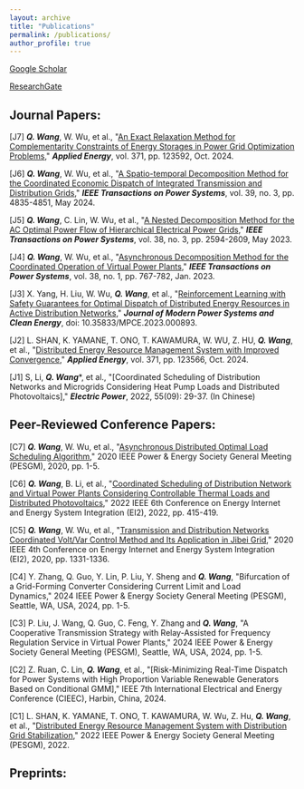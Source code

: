 ```yaml
---
layout: archive
title: "Publications"
permalink: /publications/
author_profile: true
---
```


[Google Scholar](https://scholar.google.com/citations?user=pm9i5OwAAAAJ)

[ResearchGate](https://www.researchgate.net/profile/Xin-Qin-10)

Journal Papers:
-----
[J7] _**Q. Wang**_, W. Wu, et al., "[An Exact Relaxation Method for Complementarity Constraints of Energy Storages in Power Grid Optimization Problems](https://www.sciencedirect.com/science/article/abs/pii/S0306261924009759)," _**Applied Energy**_, vol. 371, pp. 123592, Oct. 2024.

[J6] _**Q. Wang**_, W. Wu, et al., "[A Spatio-temporal Decomposition Method for the Coordinated Economic Dispatch of Integrated Transmission and Distribution Grids](https://ieeexplore.ieee.org/document/10309884)," _**IEEE Transactions on Power Systems**_, vol. 39, no. 3, pp. 4835-4851, May 2024.

[J5] _**Q. Wang**_, C. Lin, W. Wu, et al., "[A Nested Decomposition Method for the AC Optimal Power Flow of Hierarchical Electrical Power Grids](https://ieeexplore.ieee.org/document/9841031)," _**IEEE Transactions on Power Systems**_, vol. 38, no. 3, pp. 2594-2609, May 2023.

[J4] _**Q. Wang**_, W. Wu, et al., "[Asynchronous Decomposition Method for the Coordinated Operation of Virtual Power Plants](https://ieeexplore.ieee.org/document/9743211)," _**IEEE Transactions on Power Systems**_, vol. 38, no. 1, pp. 767-782, Jan. 2023.

[J3] X. Yang, H. Liu, W. Wu, _**Q. Wang**_, et al., "[Reinforcement Learning with Safety Guarantees for Optimal Dispatch of Distributed Energy Resources in Active Distribution Networks](https://ieeexplore.ieee.org/document/10505133)," _**Journal of Modern Power Systems and Clean Energy**_, doi: 10.35833/MPCE.2023.000893.

[J2] L. SHAN, K. YAMANE, T. ONO, T. KAWAMURA, W. WU, Z. HU, _**Q. Wang**_, et al., "[Distributed Energy Resource Management System with Improved Convergence](https://www.sciencedirect.com/science/article/abs/pii/S0306261924009498)," _**Applied Energy**_, vol. 371, pp. 123566, Oct. 2024.

[J1] S, Li, _**Q. Wang**_*, et al., "[Coordinated Scheduling of Distribution Networks and Microgrids Considering Heat Pump Loads and Distributed Photovoltaics]," _**Electric Power**_, 2022, 55(09): 29-37. (In Chinese)


Peer-Reviewed Conference Papers:
-----
[C7] _**Q. Wang**_, W. Wu, et al., "[Asynchronous Distributed Optimal Load Scheduling Algorithm](https://ieeexplore.ieee.org/document/9281471)," 2020 IEEE Power & Energy Society General Meeting (PESGM), 2020, pp. 1-5.

[C6] _**Q. Wang**_, B. Li, et al., "[Coordinated Scheduling of Distribution Network and Virtual Power Plants Considering Controllable Thermal Loads and Distributed Photovoltaics](https://ieeexplore.ieee.org/document/10117078)," 2022 IEEE 6th Conference on Energy Internet and Energy System Integration (EI2), 2022, pp. 415-419.

[C5] _**Q. Wang**_, W. Wu, et al., "[Transmission and Distribution Networks Coordinated Volt/Var Control Method and Its Application in Jibei Grid](https://ieeexplore.ieee.org/document/9346778)," 2020 IEEE 4th Conference on Energy Internet and Energy System Integration (EI2), 2020, pp. 1331-1336.

[C4] Y. Zhang, Q. Guo, Y. Lin, P. Liu, Y. Sheng and _**Q. Wang**_, "Bifurcation of a Grid-Forming Converter Considering Current Limit and Load Dynamics," 2024 IEEE Power & Energy Society General Meeting (PESGM), Seattle, WA, USA, 2024, pp. 1-5.

[C3] P. Liu, J. Wang, Q. Guo, C. Feng, Y. Zhang and _**Q. Wang**_, "A Cooperative Transmission Strategy with Relay-Assisted for Frequency Regulation Service in Virtual Power Plants," 2024 IEEE Power & Energy Society General Meeting (PESGM), Seattle, WA, USA, 2024, pp. 1-5.

[C2] Z. Ruan, C. Lin, _**Q. Wang**_, et al., "[Risk-Minimizing Real-Time Dispatch for Power Systems with High Proportion Variable Renewable Generators Based on Conditional GMM]," IEEE 7th International Electrical and Energy Conference (CIEEC), Harbin, China, 2024.

[C1] L. SHAN, K. YAMANE, T. ONO, T. KAWAMURA, W. Wu, Z. Hu, _**Q. Wang**_, et al., "[Distributed Energy Resource Management System with Distribution Grid Stabilization](https://ieeexplore.ieee.org/document/9916931)," 2022 IEEE Power & Energy Society General Meeting (PESGM), 2022.

Preprints:
-----
